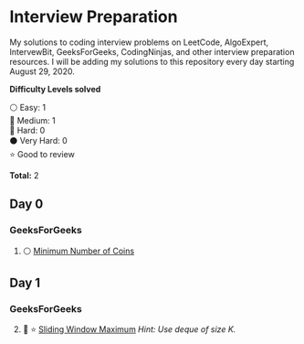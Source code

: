 # Interview Preparation
My solutions to coding interview problems on LeetCode, AlgoExpert, IntervewBit, GeeksForGeeks, CodingNinjas, and other interview preparation resources. I will be adding my solutions to this repository every day starting August 29, 2020.

__Difficulty Levels solved__
 
 :white_circle: Easy: 1  
 :large_blue_circle: Medium: 1  
 :red_circle: Hard: 0  
 :black_circle: Very Hard: 0  
 :star: Good to review

 __Total:__ 2

 <!-- Template for each day

 ## Day 1: September 15, 2019
__Focus for today:__ Heaps/Priority Queues

#### LeetCode
* :white_circle: [5-longest-palindromic-substring.cpp](LeetCode/Arrays/deque.cpp)

#### AlgoExpert
* :white_circle: [bubble-sort.cpp](AlgoExpert/dp/min_no_of_coins.cpp)

 -->

## Day 0

### GeeksForGeeks
1. :white_circle: [Minimum Number of Coins](Practice/dp/min_no_of_coins.cpp)

<!-- --------------------------------------------------------------------------------------------------------------------- -->
## Day 1

### GeeksForGeeks
2. :large_blue_circle: :star: [Sliding Window Maximum](Practice/Array/sliding_window_maximum.cpp) _Hint: Use deque of size K._

